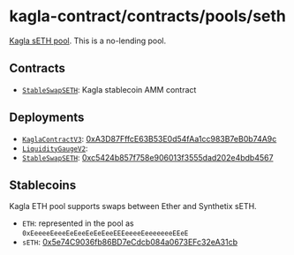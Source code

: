 # kagla-contract/contracts/pools/seth

[Kagla sETH pool](https://www.kagla.finance/seth). This is a no-lending pool.

## Contracts

* [`StableSwapSETH`](StableSwapSETH.vy): Kagla stablecoin AMM contract

## Deployments

* [`KaglaContractV3`](../../tokens/KaglaTokenV3.vy): [0xA3D87FffcE63B53E0d54fAa1cc983B7eB0b74A9c](https://etherscan.io/address/0xA3D87FffcE63B53E0d54fAa1cc983B7eB0b74A9c)
* [`LiquidityGaugeV2`](https://github.com/kagla-finance/kagla-dao-contracts/blob/master/contracts/gauges/LiquidityGaugeV2.vy): [](https://etherscan.io/address/0x3C0FFFF15EA30C35d7A85B85c0782D6c94e1d238)
* [`StableSwapSETH`](StableSwapSETH.vy): [0xc5424b857f758e906013f3555dad202e4bdb4567](https://etherscan.io/address/0xc5424b857f758e906013f3555dad202e4bdb4567)

## Stablecoins

Kagla ETH pool supports swaps between Ether and Synthetix sETH.

* `ETH`: represented in the pool as `0xEeeeeEeeeEeEeeEeEeEeeEEEeeeeEeeeeeeeEEeE`
* `sETH`: [0x5e74C9036fb86BD7eCdcb084a0673EFc32eA31cb](https://etherscan.io/address/0x5e74C9036fb86BD7eCdcb084a0673EFc32eA31cb)
